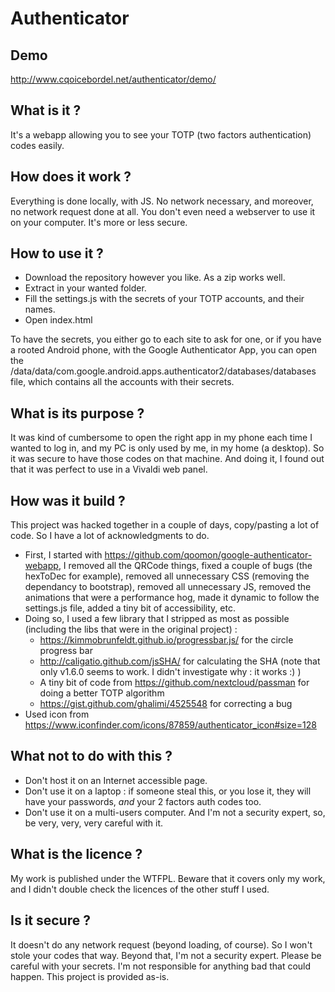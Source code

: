 # Authenticator

## Demo

http://www.cqoicebordel.net/authenticator/demo/

## What is it ?

It's a webapp allowing you to see your TOTP (two factors authentication) codes easily.

## How does it work ?

Everything is done locally, with JS. No network necessary, and moreover, no network request done at all. You don't even need a webserver to use it on your computer. It's more or less secure.

## How to use it ?

* Download the repository however you like. As a zip works well.
* Extract in your wanted folder.
* Fill the settings.js with the secrets of your TOTP accounts, and their names.
* Open index.html

To have the secrets, you either go to each site to ask for one, or if you have a rooted Android phone, with the Google Authenticator App, you can open the /data/data/com.google.android.apps.authenticator2/databases/databases file, which contains all the accounts with their secrets.

## What is its purpose ?

It was kind of cumbersome to open the right app in my phone each time I wanted to log in, and my PC is only used by me, in my home (a desktop). So it was secure to have those codes on that machine. And doing it, I found out that it was perfect to use in a Vivaldi web panel.

## How was it build ?

This project was hacked together in a couple of days, copy/pasting a lot of code. So I have a lot of acknowledgments to do.
* First, I started with https://github.com/qoomon/google-authenticator-webapp, I removed all the QRCode things, fixed a couple of bugs (the hexToDec for example), removed all unnecessary CSS (removing the dependancy to bootstrap), removed all unnecessary JS, removed the animations that were a performance hog, made it dynamic to follow the settings.js file, added a tiny bit of accessibility, etc.
* Doing so, I used a few library that I stripped as most as possible (including the libs that were in the original project) :
	* https://kimmobrunfeldt.github.io/progressbar.js/ for the circle progress bar
	* http://caligatio.github.com/jsSHA/ for calculating the SHA (note that only v1.6.0 seems to work. I didn't investigate why : it works :) )
	* A tiny bit of code from https://github.com/nextcloud/passman for doing a better TOTP algorithm
	* https://gist.github.com/ghalimi/4525548 for correcting a bug
* Used icon from https://www.iconfinder.com/icons/87859/authenticator_icon#size=128

## What not to do with this ?

* Don't host it on an Internet accessible page.
* Don't use it on a laptop : if someone steal this, or you lose it, they will have your passwords, *and* your 2 factors auth codes too.
* Don't use it on a multi-users computer.
And I'm not a security expert, so, be very, very, very careful with it.

## What is the licence ?

My work is published under the WTFPL. Beware that it covers only my work, and I didn't double check the licences of the other stuff I used.

## Is it secure ?

It doesn't do any network request (beyond loading, of course). So I won't stole your codes that way. Beyond that, I'm not a security expert. Please be careful with your secrets. I'm not responsible for anything bad that could happen. This project is provided as-is.
